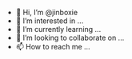 - 👋 Hi, I’m @jinboxie
- 👀 I’m interested in ...
- 🌱 I’m currently learning ...
- 💞️ I’m looking to collaborate on ...
- 📫 How to reach me ...

<!---
jinboxie/jinboxie is a ✨ special ✨ repository because its `README.md` (this file) appears on your GitHub profile.
You can click the Preview link to take a look at your changes.
--->
